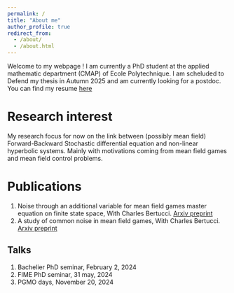 ```yaml
---
permalink: /
title: "About me"
author_profile: true
redirect_from: 
  - /about/
  - /about.html
---
```


Welcome to my webpage ! I am currently a PhD student at the applied mathematic department (CMAP) of Ecole Polytechnique. I am scheluded to Defend my thesis in Autumn 2025 and am currently looking for a postdoc. You can find my resume [here](https://charles-meynard.github.io/files/resume.pdf)

Research interest
======
My research focus for now on the link between (possibly mean field) Forward-Backward Stochastic differential equation and non-linear hyperbolic systems. Mainly with motivations coming from mean field games and mean field control problems. 


Publications
======
1. Noise through an additional variable for mean field games master equation on finite state space, With Charles Bertucci. [Arxiv preprint](https://arxiv.org/abs/2402.05635)
1. A study of common noise in mean field games, With Charles Bertucci. [Arxiv preprint](https://arxiv.org/abs/2412.12741)

Talks
------
1. Bachelier PhD seminar, February 2, 2024
1. FIME PhD seminar, 31 may, 2024
1. PGMO days, November 20, 2024

